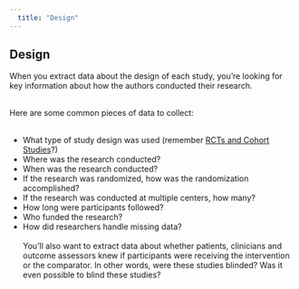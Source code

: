 ```yaml
---
  title: "Design"
---
```



## Design

When you extract data about the design of each study, you’re looking for key information about how the authors conducted their research. <br><br>

Here are some common pieces of data to collect: <br><br>

- What type of study design was used (remember [RCTs and Cohort Studies](http://evsynthacademy.org/pico-d/modules/design/ideal-studies/)?) 
- Where was the research conducted?
- When was the research conducted?
- If the research was randomized, how was the randomization accomplished?
- If the research was conducted at multiple centers, how many?
- How long were participants followed?
- Who funded the research? 
- How did researchers handle missing data?
<br><br>
You’ll also want to extract data about whether patients, clinicians and outcome assessors knew if participants were receiving the intervention or the comparator. In other words, were these studies blinded? Was it even possible to blind these studies?
